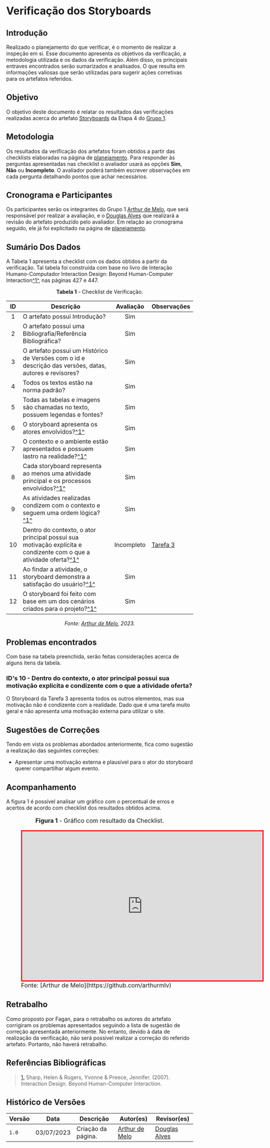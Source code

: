 # Verificação dos Storyboards

## Introdução

Realizado o planejamento do que verificar, é o momento de realizar a inspeção em si. Esse documento apresenta os objetivos da verificação, a metodologia utilizada e os dados da verificação. Além disso, os principais entraves encontrados serão sumarizados e analisados. O que resulta em informações valiosas que serão utilizadas para sugerir ações corretivas para os artefatos referidos.

## Objetivo

O objetivo deste documento é relatar os resultados das verificações realizadas acerca do artefato [Storyboards](https://interacao-humano-computador.github.io/2023.1-BilheteriaDigital/design-avaliacao-desenvolvimento/nivel-1/storyboard-dad/storyboard/) da Etapa 4 do [Grupo 1](https://github.com/Interacao-Humano-Computador/2023.1-BilheteriaDigital).

## Metodologia

Os resultados da verificação dos artefatos foram obtidos a partir das checklists elaboradas na página de [planejamento](../planejamento-verificacao-etapa4-grupo). Para responder às perguntas apresentadas nas checklist o avaliador usará as opções **Sim**, **Não** ou **Incompleto**. O avaliador poderá também escrever observações em cada pergunta detalhando pontos que achar necessários.

## Cronograma e Participantes

Os participantes serão os integrantes do Grupo 1 [Arthur de Melo](https://github.com/arthurmlv), que será responsável por realizar a avaliação, e o [Douglas Alves](https://github.com/dougalvs) que realizará a revisão do artefato produzido pelo avaliador. Em relação ao cronograma seguido, ele já foi explicitado na página de [planejamento](../planejamento-verificacao-etapa4-grupo).

## Sumário Dos Dados

A Tabela 1 apresenta a checklist com os dados obtidos a partir da verificação. Tal tabela foi construída com base no livro de Interação Humano-Computador Interaction Design: Beyond Human-Computer Interaction<a id="anchor_1" href="#REF1">^1^</a>, nas páginas 427 e 447.

<center>

**Tabela 1** - Checklist de Verificação.

| ID  | Descrição                                                                                                                          | Avaliação | Observações |
| :-: | ---------------------------------------------------------------------------------------------------------------------------------- | :-------: | ----------- |
|  1  | O artefato possui Introdução?                                                                                                      |    Sim    |             |
|  2  | O artefato possui uma Bibliografia/Referência Bibliográfica?                                                              |    Sim    |             |
|  3  | O artefato possui um Histórico de Versões com o id e descrição das versões, datas, autores e revisores?                             |    Sim    |             |
|  4  | Todos os textos estão na norma padrão?                                                                                             |    Sim    |             |
|  5  | Todas as tabelas e imagens são chamadas no texto, possuem legendas e fontes?                                                       |    Sim    |             |
|  6  | O storyboard apresenta os atores envolvidos?<a id="anchor_1" href="#REF1">^1^</a>                          |    Sim    |             |
|  7  | O contexto e o ambiente estão apresentados e possuem lastro na realidade?<a id="anchor_1" href="#REF1">^1^</a>                                     |    Sim    |             |
|  8  | Cada storyboard representa ao menos uma atividade principal e os processos envolvidos?<a id="anchor_1" href="#REF1">^1^</a>                                       |    Sim    |             |
|  9  | As atividades realizadas condizem com o contexto e seguem uma ordem lógica?<a id="anchor_1" href="#REF1">^1^</a>         |    Sim    |             |
| 10  | Dentro do contexto, o ator principal possui sua motivação explícita e condizente com o que a atividade oferta?<a id="anchor_1" href="#REF1">^1^</a>                                |    Incompleto    |    [Tarefa 3](https://interacao-humano-computador.github.io/2023.1-BilheteriaDigital/design-avaliacao-desenvolvimento/nivel-1/storyboard-dad/storyboard/#tarefa-3-compartilhar-eventos-nas-redes-sociais)         |
| 11  | Ao findar a atividade, o storyboard demonstra a satisfação do usuário?<a id="anchor_1" href="#REF1">^1^</a>                    |    Sim    |             |
| 12  | O storyboard foi feito com base em um dos cenários criados para o projeto?<a id="anchor_1" href="#REF1">^1^</a>                              |    Sim    |             |


_Fonte: [Arthur de Melo](https://github.com/arthurmlv), 2023._

</center>

## Problemas encontrados

Com base na tabela preenchida, serão feitas considerações acerca de alguns itens da tabela.

### ID's 10 - Dentro do contexto, o ator principal possui sua motivação explícita e condizente com o que a atividade oferta?

O Storyboard da Tarefa 3 apresenta todos os outros elementos, mas sua motivação não é condizente com a realidade. Dado que é uma tarefa muito geral e não apresenta uma motivação externa para utilizar o site.

## Sugestões de Correções

Tendo em vista os problemas abordados anteriormente, fica como sugestão a realização das seguintes correções:

- Apresentar uma motivação externa e plausível para o ator do storyboard querer compartilhar algum evento.

## Acompanhamento

A figura 1 é possível analisar um gráfico com o percentual de erros e acertos de acordo com checklist dos resultados obtidos acima.

<figure markdown>
<font size="3"><p style="text-align: center"><b>Figura 1</b> - Gráfico com resultado da Checklist.</p></font>
<iframe style="border:3px solid red" width="648" height="401" seamless frameborder="0" scrolling="no" src="https://docs.google.com/spreadsheets/d/e/2PACX-1vTtGuuovqo5HzfMV3Qnt9Ur0DrGNVoY4muD6j9KKHIvvBZd2jAVTCvfCWN7iImijypTx8C6bic_GJ-n/pubchart?oid=1393613755&amp;format=interactive"></iframe><figcaption><font size="3">Fonte: [Arthur de Melo](https://github.com/arthurmlv)</font></figcaption>
</figure>

## Retrabalho

Como proposto por Fagan, para o retrabalho os autores do artefato corrigiram os problemas apresentados seguindo a lista de sugestão de correção apresentada anteriormente. No entanto, devido à data de realização da verificação, não será possível realizar a correção do referido artefato. Portanto, não haverá retrabalho.



## Referências Bibliográficas

> <a id="REF1" href="#anchor_1">1.</a> Sharp, Helen & Rogers, Yvonne & Preece, Jennifer. (2007). Interaction Design. Beyond Human-Computer Interaction.

## Histórico de Versões

| Versão | Data       | Descrição          | Autor(es)                                      | Revisor(es)                                    |
| ------ | ---------- | ------------------ | ---------------------------------------------- | ---------------------------------------------- |
| `1.0`  | 03/07/2023 | Criação da página. | [Arthur de Melo](https://github.com/arthurmlv) | [Douglas Alves](https://github.com/dougalvs) |


